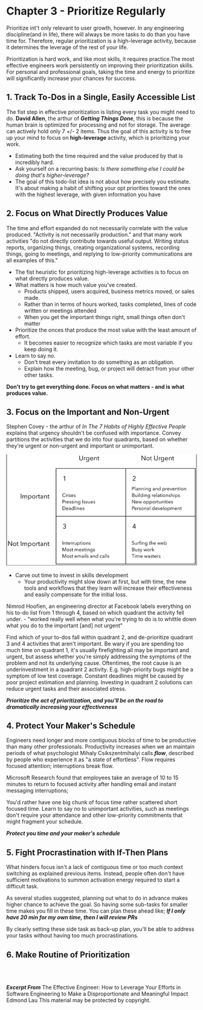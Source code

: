 # Chapter 3 - Prioritize Regularly

Prioritize int't only relevant to user growth, however. In any engineering discipline(and in life), there will always be more tasks to do than you have time for. Therefore, regular prioritization is a high-leverage activity, because it determines the leverage of the rest of your life.

Prioritization is hard work, and like most skills, it requires practice.The most effective engineers work persistently on improving their prioritization skills.
For personal and professional goals, taking the time and energy to prioritize will significantly increase your chances for success.



## **1. Track To-Dos in a Single, Easily Accessible List**

The fist step in effective prioritization is listing every task you might need to do. **David Allen**, the arthur of ***Getting Things Done***, this is because the human brain is optimized for processing and not for storage. The average can actively hold only 7 +/- 2 items. Thus the goal of this activity is to free up your mind to focus on **high-leverage** activity, which is prioritizing your work.
 - Estimating both the time required and the value produced by that is incredibly hard.
 - Ask yourself on a recurring basis: *Is there something else I could be doing that's higher-leverage?*
 - The goal of this todo-list idea is not about how precisely you estimate. It's about making a habit of shifting your opt priorities toward the ones with the highest leverage, with given information you have

## **2. Focus on What Directly Produces Value**
The time and effort expanded do not necessarily correlate with the value produced. "Activity is not necessarily production." and that many work activities "do not directly contribute towards useful output. Writing status reports, organizing things, creating organizational systems, recording things, going to meetings, and replying to low-priority communications are all examples of this."
- The fist heuristic for prioritizing high-leverage activities is to focus on what directly produces value.
- What matters is how much value you've created.
  - Products shipped, users acquired, business metrics moved, or sales made.
  - Rather than in terms of hours worked, tasks completed, lines of code written or meetings attended
  - When you get the important things right, small things often don't matter
- Prioritize the onces that produce the most value with the least amount of effort.
  - It becomes easier to recognize which tasks are most variable if you keep doing it.
- Learn to say no.
  -  Don't treat every invitation to do something as an obligation.
  -  Explain how the meeting, bug, or project will detract from your other other tasks.

**Don't try to get everything done. Focus on what matters - and is what produces value.**

## **3. Focus on the Important and Non-Urgent**
Stephen Covey - the arthur of *In The 7 Habits of Highly Effective People* explains that urgency shouldn't be confused with importance. Convey partitions the activities that we do into four quadrants, based on whether they're urgent or non-urgent and important or unimportant.

![Priority graph by Stephen Covey](priorityGraph.png "Priority graph by Stephen Covey")


- Carve out time to invest in skills development
  - Your productivity might slow down at first, but with time, the new tools and workflows that they learn will increase their effectiveness and easily compensate for the initial loss.

Nimrod Hoofien, an engineering director at Facebook labels everything on his to-do list from 1 through 4, based on which quadrant the activity fell under. - "worked really well when what you're trying to do is to whittle down what you do to the important [and] not urgent"

Find which of your to-dos fall within quadrant 2, and de-prioritize quadrant 3 and 4 activities that aren't important.
Be wary if you are spending too much time on quadrant 1, it's usually firefighting all may be important and urgent, but assess whether you're simply addressing the symptoms of the problem and not its underlying cause.
Oftentimes, the root cause is an underinvestment in a quadrant 2 activity. E.g. high-priority bugs might be a symptom of low test coverage. Constant deadlines might be caused by poor project estimation and planning. Investing in quadrant 2 solutions can reduce urgent tasks and their associated stress.

***Prioritize the act of prioritization, and you'll be on the road to dramatically increasing your effectiveness***

## **4. Protect Your Maker's Schedule**
Engineers need longer and more contiguous blocks of time to be productive than many other professionals. Productivity increases when we an maintain periods of what psychologist Mihaly Csikszentmihalyi calls ***flow***, described by people who experience it as "a state of effortless". Flow requires focused attention; interruptions break flow.

Microsoft Research found that employees take an average of 10 to 15 minutes to return to focused activity after handling email and instant messaging interruptions;

You'd rather have one big chunk of focus time rather scattered short focused time. Learn to say no to unimportant activities, such as meetings don't require your attendance and other low-priority commitments that might fragment your schedule.

***Protect you time and your maker's schedule***

## **5. Fight Procrastination with If-Then Plans**

What hinders focus isn't a lack of contiguous time or too much context switching as explained previous items. Instead, people often don't have sufficient motivations to summon activation energy required to start a difficult task.

As several studies suggested, planning out what to do in advance makes higher chance to achieve the goal. So having some sub-tasks for smaller time makes you fill in these time. You can plan these ahead like;
***If I only have 20 min for my own time, then I will review PRs***

By clearly setting these side task as back-up plan, you'll be able to address your tasks without having too much procrastinations.

## **6. Make Routine of Prioritization**



<br />
<br />

***Excerpt From***
The Effective Engineer: How to Leverage Your Efforts in Software Engineering to Make a Disproportionate and Meaningful Impact
Edmond Lau
This material may be protected by copyright.